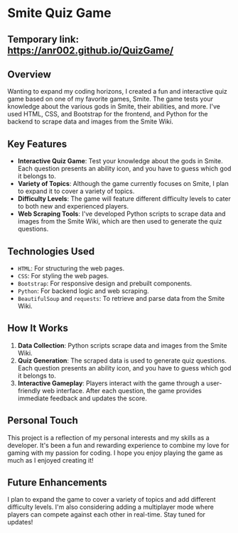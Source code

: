 # Smite Quiz Game

## Temporary link:  https://anr002.github.io/QuizGame/

## Overview
Wanting to expand my coding horizons, I created a fun and interactive quiz game based on one of my favorite games, Smite. The game tests your knowledge about the various gods in Smite, their abilities, and more. I've used HTML, CSS, and Bootstrap for the frontend, and Python for the backend to scrape data and images from the Smite Wiki.

## Key Features
- **Interactive Quiz Game**: Test your knowledge about the gods in Smite. Each question presents an ability icon, and you have to guess which god it belongs to.
- **Variety of Topics**: Although the game currently focuses on Smite, I plan to expand it to cover a variety of topics.
- **Difficulty Levels**: The game will feature different difficulty levels to cater to both new and experienced players.
- **Web Scraping Tools**: I've developed Python scripts to scrape data and images from the Smite Wiki, which are then used to generate the quiz questions.

## Technologies Used
- `HTML`: For structuring the web pages.
- `CSS`: For styling the web pages.
- `Bootstrap`: For responsive design and prebuilt components.
- `Python`: For backend logic and web scraping.
- `BeautifulSoup` and `requests`: To retrieve and parse data from the Smite Wiki.

## How It Works
1. **Data Collection**: Python scripts scrape data and images from the Smite Wiki.
2. **Quiz Generation**: The scraped data is used to generate quiz questions. Each question presents an ability icon, and you have to guess which god it belongs to.
3. **Interactive Gameplay**: Players interact with the game through a user-friendly web interface. After each question, the game provides immediate feedback and updates the score.

## Personal Touch
This project is a reflection of my personal interests and my skills as a developer. It's been a fun and rewarding experience to combine my love for gaming with my passion for coding. I hope you enjoy playing the game as much as I enjoyed creating it!

## Future Enhancements
I plan to expand the game to cover a variety of topics and add different difficulty levels. I'm also considering adding a multiplayer mode where players can compete against each other in real-time. Stay tuned for updates!
